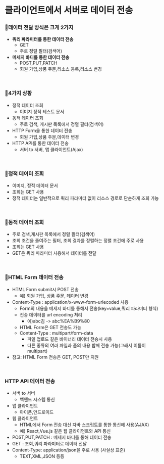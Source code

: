 # 클라이언트에서 서버로 데이터 전송
### 🐤데이터 전달 방식은 크게 2가지
- **쿼리 파라미터를 통한 데이터 전송**
  - GET
  - 주로 정렬 필터(검색어)
- **메세지 바디를 통한 데이터 전송**
  - POST,PUT,PATCH
  - 회원 가입,상품 주문,리소스 등록,리소스 변경
</br>

### 🐤4가지 상황
- 정적 데이터 조회
  - 이미지 정적 테스트 문서
- 동적 데이터 조회
  - 주로 검색, 게시판 목록에서 정렬 필터(검색어)
- HTTP Form을 통한 데이터 전송
  - 회원 가입,상품 주문,데이터 변경
- HTTP API를 통한 데이터 전송
  - 서버 to 서버, 앱 클라이언트(Ajax)

</br>

### 🐤정적 데이터 조회
- 이미지, 정적 데이터 문서
- 조회는 GET 사용
- 정적 데이터는 일반적으로 쿼리 파라미터 없이 리소스 경로로 단순하게 조회 가능

</br>

### 🐤동적 데이터 조회
- 주로 검색,게시판 목록에서 정렬 필터(검색어)
- 조회 조건을 줄여주는 필터, 조회 결과를 정렬하는 정렬 조건에 주로 사용
- 조회는 GET 사용
- GET은 쿼리 파라미터 사용해서 데이터를 전달

</br>

### 🐤HTML Form 데이터 전송
- HTML Form submit시 POST 전송
  - 예) 회원 가입, 상품 주문, 데이터 변경
- Content-Type : application/x-www-form-urlecoded 사용
  - Form의 내용을 메세지 바디를 통해서 전송(key=value,쿼리 파라미터 형식)
  - 전송 데이터를 url encoding 처리
    - 예)abc김 -> abc%EA%B9%80
  - HTML Form은 GET 전송도 가능
  - Content-Type : multipart/form-data
    - 파일 업로드 같은 바이너리 데이터 전송시 사용
    - 다른 종류의 여러 파일과 폼의 내용 함께 전송 가능(그래서 이름이 multipart)
- 참고: HTML Form 전송은 GET, POST만 지원

</br>

### HTTP API 데이터 전송
- 서버 to 서버
  - 백엔드 시스템 통신
- 앱 클라이언트
  - 아이폰,안드로이드
- 웹 클라이언트
  - HTML에서 Form  전송 대신 자바 스크립트를 통한 통신에 사용(AJAX)
  - 예) React,Vue.js 같은 웹 클라이언트와 API 통신
- POST,PUT,PATCH : 메세지 바디를 통해 데이터 전송
- GET : 조회,쿼리 파라미터로 데이터 전달
- Content-Type: application/json을 주로 사용 (사실상 표준)
  - TEXT,XML,JSON 등등
